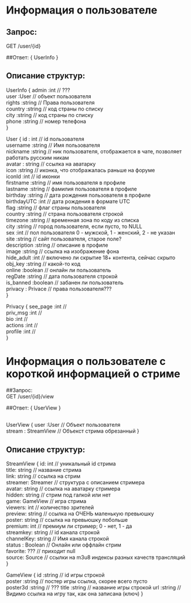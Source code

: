 # Информация о пользователе  
## Запрос:  
GET /user/{id}  

##Ответ:
{ UserInfo } 

## Описание структур: 

UserInfo { 
 admin :int // ???  
 user :User // объект пользователя  
 rights :string // Права пользователя  
 country :string // код страны по списку  
 city :string // код страны по списку  
 phone :string // номер телефона  
}

User {
 id : int // id пользователя  
 username :string // Имя пользователя  
 nickname :string // ник пользователя, отображается в чате, позволяет работать русским никам  
 avatar : string // ссылка на аватарку  
 icon :string // иконка, что отображалась раньше на форуме  
 iconId :int // id иконки  
 firstname :string // имя пользователя в профиле  
 lastname :string // фамилия пользователя в профиле  
 birthday :string // дата рождения пользователя в профиле  
 birthdayUTC :int // дата рождения в формате UTC  
 flag :string // флаг страны пользователя  
 country :string // страна пользователя строкой  
 timezone :string // временная зона по коду из списка  
 city :string // город пользователя, если пусто, то NULL  
 sex :int // пол пользователя 0 - мужской, 1 - женский, 2 - не указан  
 site :string // сайт пользователя, старое поле?  
 description :string // описание в профиле  
 image :string // ссылка на изображение фона  
 hide_adult :int // включено ли скрытие 18+ контента, сейчас скрыто  
 obj_key :string // какой-то код  
 online :boolean // онлайн ли пользователь  
 regDate :string // дата пользователя строкой  
 is_banned :boolean // забанен ли пользователь  
 privacy : Privace // права пользователя???  
}


Privacy {
 see_page :int //  
 priv_msg :int //  
 bio :int //  
 actions :int //  
 profile :int //  
}

# Информация о пользователе с короткой информацией о стриме  
##Запрос:  
GET /user/{id}/view  

##Ответ:
{ UserView } 

##
UserView { 
 user :User // Объект пользователя  
 stream : StreamView // Объекст стрима обрезанный
}

## Описание структур: 
StreamView {
 id: int // уникальный id стрима  
 title: string // название стрима  
 link: string // ссылка на стрим  
 streamer: Streamer // структура  с описанием стримера  
 avatar: string // ссылка на аватарку стримера  
 hidden: string // стрим под галкой или нет  
 game: GameView // игра стрима  
 viewers: int // количество зрителей  
 preview: string // ссылка на ОЧЕНЬ маленькую превьюшку  
 poster: string // ссылка на превьюшку побольше  
 premium: int // премиум ли стример; 0 - нет, 1 - да  
 streamkey: string // id канала строкой  
 channelKey: string // Имя канала строкой  
 status : Boolean // Онлайн или оффлайн стрим  
 favorite: ??? // приходит null  
 source: Source // ссылки на m3u8 индексы разных качеств трансляций  
}

GameView {
 id :string // id игры строкой  
 poster :string // постер игры ссылка, скорее всего пусто  
 poster3d :string // ???
 title :string // название игры строкой
 url :string // Видимо ссылка на игру так, как она записана (ключ)
}